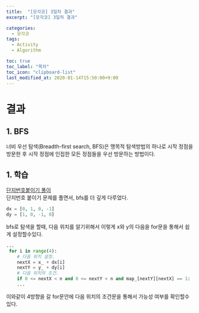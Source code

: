 ```yaml
---
title:  "[모각코] 3일차 결과"
excerpt: "[모각코] 3일차 결과"

categories:
  - 모각코
tags:
  - Activity
  - Algorithm

toc: true
toc_label: "목차"
toc_icon: "clipboard-list"
last_modified_at: 2020-01-14T15:50:00+9:00
---
```


# 결과

## 1. BFS

너비 우선 탐색(Breadth-first search, BFS)은 맹목적 탐색방법의 하나로 시작 정점을 방문한 후 시작 정점에 인접한 모든 정점들을 우선 방문하는 방법이다.


## 1. 학습

[단지번호붙이기 풀이](https://steampower33.github.io/백준/백준-2667-단지번호붙이기/)  
단지번호 붙이기 문제를 풀면서, bfs를 더 깊게 다루었다.

```python
dx = [0, 1, 0, -1]
dy = [1, 0, -1, 0]
```
bfs로 탐색을 할때, 다음 위치를 알기위해서 이렇게 x와 y의 다음을 for문을 통해서 쉽게 설정할수있다.

```python
...
 for i in range(4):
    # 다음 위치 설정.
    nextX = x_ + dx[i]
    nextY = y_ + dy[i]
    # 다음 위치의 조건.
    if 0 <= nextX < n and 0 <= nextY < n and map_[nextY][nextX] == 1:
    ...
```
이와같이 4방향을 갈 for문안에 다음 위치의 조건문을 통해서 가능성 여부를 확인할수있다.